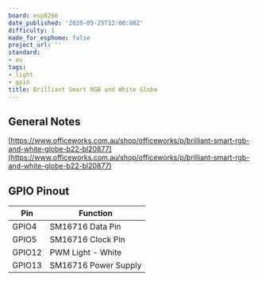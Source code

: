 ```yaml
---
board: esp8266
date_published: '2020-05-25T12:00:00Z'
difficulty: 1
made_for_esphome: false
project_url: ''
standard:
- au
tags:
- light
- gpio
title: Brilliant Smart RGB and White Globe
---
```


## General Notes

[https://www.officeworks.com.au/shop/officeworks/p/brilliant-smart-rgb-and-white-globe-b22-bl20877](https://www.officeworks.com.au/shop/officeworks/p/brilliant-smart-rgb-and-white-globe-b22-bl20877)

## GPIO Pinout

| Pin     | Function                           |
|---------|------------------------------------|
| GPIO4   | SM16716 Data Pin                   |
| GPIO5   | SM16716 Clock Pin                  |
| GPIO12  | PWM Light - White                  |
| GPIO13  | SM16716 Power Supply               |
